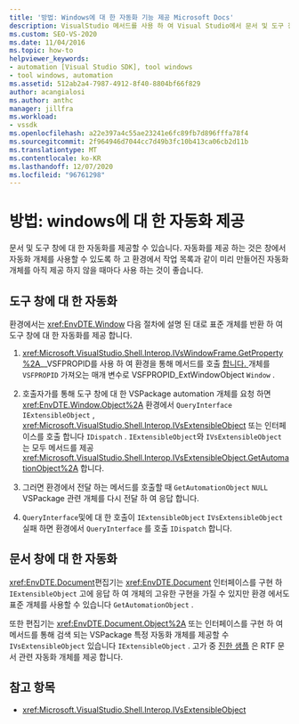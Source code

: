 ```yaml
---
title: '방법: Windows에 대 한 자동화 기능 제공 Microsoft Docs'
description: VisualStudio 메서드를 사용 하 여 Visual Studio에서 문서 및 도구 창에 대 한 자동화를 제공 하는 방법에 대해 알아봅니다.
ms.custom: SEO-VS-2020
ms.date: 11/04/2016
ms.topic: how-to
helpviewer_keywords:
- automation [Visual Studio SDK], tool windows
- tool windows, automation
ms.assetid: 512ab2a4-7987-4912-8f40-8804bf66f829
author: acangialosi
ms.author: anthc
manager: jillfra
ms.workload:
- vssdk
ms.openlocfilehash: a22e397a4c55ae23241e6fc89fb7d896fffa78f4
ms.sourcegitcommit: 2f964946d7044cc7d49b3fc10b413ca06cb2d11b
ms.translationtype: MT
ms.contentlocale: ko-KR
ms.lasthandoff: 12/07/2020
ms.locfileid: "96761298"
---
```

# <a name="how-to-provide-automation-for-windows"></a>방법: windows에 대 한 자동화 제공

문서 및 도구 창에 대 한 자동화를 제공할 수 있습니다. 자동화를 제공 하는 것은 창에서 자동화 개체를 사용할 수 있도록 하 고 환경에서 작업 목록과 같이 미리 만들어진 자동화 개체를 아직 제공 하지 않을 때마다 사용 하는 것이 좋습니다.

## <a name="automation-for-tool-windows"></a>도구 창에 대 한 자동화

환경에서는 <xref:EnvDTE.Window> 다음 절차에 설명 된 대로 표준 개체를 반환 하 여 도구 창에 대 한 자동화를 제공 합니다.

1. <xref:Microsoft.VisualStudio.Shell.Interop.IVsWindowFrame.GetProperty%2A>__VSFPROPID를 사용 하 여 환경을 통해 메서드를 호출 [합니다. ](<xref:Microsoft.VisualStudio.Shell.Interop.__VSFPROPID.VSFPROPID_ExtWindowObject>)개체를 `VSFPROPID` 가져오는 매개 변수로 VSFPROPID_ExtWindowObject `Window` .

2. 호출자가를 통해 도구 창에 대 한 VSPackage automation 개체를 요청 하면 <xref:EnvDTE.Window.Object%2A> 환경에서 `QueryInterface` `IExtensibleObject` , <xref:Microsoft.VisualStudio.Shell.Interop.IVsExtensibleObject> 또는 인터페이스를 호출 합니다 `IDispatch` . `IExtensibleObject`와 `IVsExtensibleObject` 는 모두 메서드를 제공 <xref:Microsoft.VisualStudio.Shell.Interop.IVsExtensibleObject.GetAutomationObject%2A> 합니다.

3. 그러면 환경에서 전달 하는 메서드를 호출할 때 `GetAutomationObject` `NULL` VSPackage 관련 개체를 다시 전달 하 여 응답 합니다.

4. `QueryInterface`및에 대 한 호출이 `IExtensibleObject` `IVsExtensibleObject` 실패 하면 환경에서 `QueryInterface` 를 호출 `IDispatch` 합니다.

## <a name="automation-for-document-windows"></a>문서 창에 대 한 자동화

<xref:EnvDTE.Document>편집기는 <xref:EnvDTE.Document> 인터페이스를 구현 하 `IExtensibleObject` 고에 응답 하 여 개체의 고유한 구현을 가질 수 있지만 환경 에서도 표준 개체를 사용할 수 있습니다 `GetAutomationObject` .

또한 편집기는 <xref:EnvDTE.Document.Object%2A> 또는 인터페이스를 구현 하 여 메서드를 통해 검색 되는 VSPackage 특정 자동화 개체를 제공할 수 `IVsExtensibleObject` 있습니다 `IExtensibleObject` . 고가 중 [진한 샘플](https://github.com/Microsoft/VSSDK-Extensibility-Samples) 은 RTF 문서 관련 자동화 개체를 제공 합니다.

## <a name="see-also"></a>참고 항목

- <xref:Microsoft.VisualStudio.Shell.Interop.IVsExtensibleObject>

